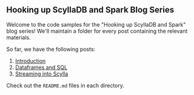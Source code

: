 ## Hooking up ScyllaDB and Spark Blog Series

Welcome to the code samples for the "Hooking up ScyllaDB and Spark" blog series! We'll maintain a folder for every post containing the relevant materials.

So far, we have the following posts:
1. [Introduction](https://github.com/scylladb/scylla-code-samples/tree/master/scylla-and-spark/introduction)
1. [Dataframes and SQL](https://github.com/scylladb/scylla-code-samples/tree/master/scylla-and-spark/dataframes)
1. [Streaming into Scylla](https://github.com/scylladb/scylla-code-samples/tree/master/scylla-and-spark/streaming-into-scylla)

Check out the `README.md` files in each directory.
